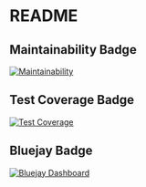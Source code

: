 # README

## Maintainability Badge
[![Maintainability](https://api.codeclimate.com/v1/badges/09a6c2a75ee8f9b7f2d2/maintainability)](https://codeclimate.com/github/CactusPuppy/cs169L-team5-cueToCue/maintainability)

## Test Coverage Badge
[![Test Coverage](https://api.codeclimate.com/v1/badges/09a6c2a75ee8f9b7f2d2/test_coverage)](https://codeclimate.com/github/CactusPuppy/cs169L-team5-cueToCue/test_coverage)

## Bluejay Badge
[![Bluejay Dashboard](https://img.shields.io/badge/bluejay-dashboard_5-blue.svg)](http://dashboard.bluejay.governify.io/dashboard/script/dashboardLoader.js?dashboardURL=https://reporter.bluejay.governify.io/api/v4/dashboards/tpa-CS169L-GH-CactusPuppy_cs169L-team5-cueToCue/main)
